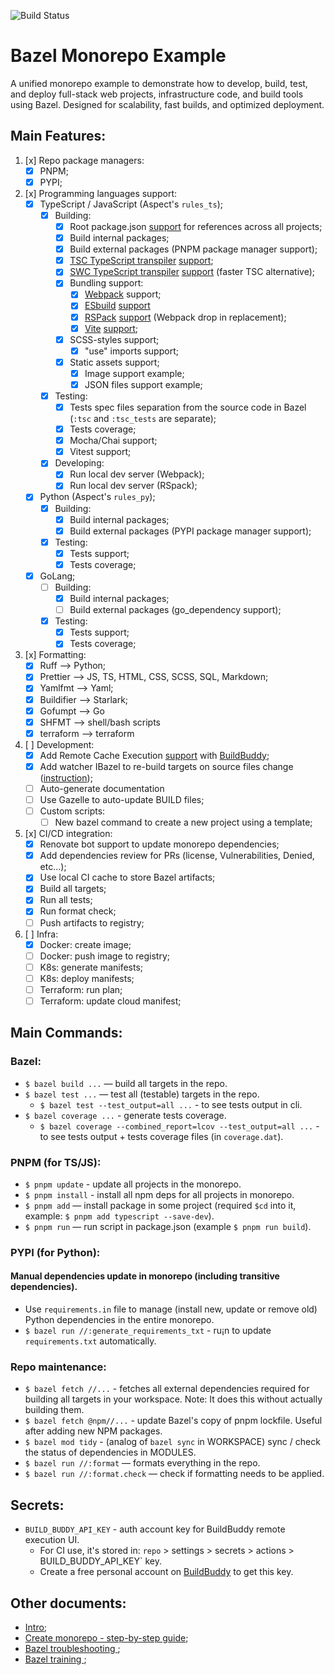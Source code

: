 ![Build Status](https://github.com/tomsoir/tomsoir-monorepo/actions/workflows/bazel-ci.yml/badge.svg)

# Bazel Monorepo Example

A unified monorepo example to demonstrate how to develop, build, test, and deploy full-stack web projects, infrastructure code, and build tools using Bazel. Designed for scalability, fast builds, and optimized deployment.

## Main Features:
1. [x] Repo package managers:
    - [x] PNPM;
    - [x] PYPI;
1. [x] Programming languages support:
    - [x] TypeScript / JavaScript (Aspect's `rules_ts`);
      - [x] Building:
        - [x] Root package.json [support](https://github.com/tomsoir/tomsoir-monorepo/commit/60eae52e231eb0f6c0312262dccd9798636fefa2) for references across all projects;
        - [x] Build internal packages;
        - [x] Build external packages (PNPM package manager support);
        - [x] [TSC TypeScript transpiler](https://www.typescriptlang.org/) [support](https://github.com/tomsoir/tomsoir-monorepo/blob/main/experimental/service_test_ts/BUILD.bazel#L7-L29);
        - [x] [SWC TypeScript transpiler](https://github.com/aspect-build/rules_swc) [support](https://github.com/tomsoir/tomsoir-monorepo/commit/efaf035d6fb80dbc5a58889eea035e6b00deebf1) (faster TSC alternative);
        - [x] Bundling support:
          - [x] [Webpack](https://webpack.js.org/) support;
          - [x] [ESbuild](https://esbuild.github.io/) [support](https://github.com/tomsoir/tomsoir-monorepo/commit/444a709f6c61455db5dac848f1e144b2caffa152)
          - [x] [RSPack](https://rspack.dev/) [support](https://github.com/tomsoir/tomsoir-monorepo/commit/ba5865b549f9dbb821b27e2d3c116ff98c0ff21b) (Webpack drop in replacement);
          - [x] [Vite](https://vite.dev/) [support](https://github.com/tomsoir/tomsoir-monorepo/commit/66bcb1c95fbd92f189ce4e97315580a17f33e8a3);
        - [x] SCSS-styles support;
          - [x] "use" imports support;
        - [x] Static assets support;
          - [x] Image support example;
          - [x] JSON files support example;
      - [x] Testing:
        - [x] Tests spec files separation from the source code in Bazel (`:tsc` and `:tsc_tests` are separate);
        - [x] Tests coverage;
        - [x] Mocha/Chai support;
        - [x] Vitest support;
      - [x] Developing:
        - [x] Run local dev server (Webpack);
        - [x] Run local dev server (RSpack);
    - [x] Python (Aspect's `rules_py`);
      - [x] Building:
        - [x] Build internal packages;
        - [x] Build external packages (PYPI package manager support);
      - [x] Testing:
        - [x] Tests support;
        - [x] Tests coverage;
    - [x] GoLang;
      - [ ] Building:
        - [x] Build internal packages;
        - [ ] Build external packages (go_dependency support);
      - [x] Testing:
        - [x] Tests support;
        - [x] Tests coverage;
1. [x] Formatting:
    - [x] Ruff —> Python;
    - [x] Prettier —> JS, TS, HTML, CSS, SCSS, SQL, Markdown;
    - [x] Yamlfmt —> Yaml;
    - [x] Buildifier —> Starlark;
    - [x] Gofumpt —> Go
    - [x] SHFMT —> shell/bash scripts
    - [x] terraform —> terraform
1. [ ] Development:
    - [x] Add Remote Cache Execution [support](https://github.com/tomsoir/tomsoir-monorepo/commit/7dde136d44f72132bbb03c81aa2511de35ec19b9) with [BuildBuddy](https://buildbuddy.io/);
    - [x] Add watcher IBazel to re-build targets on source files change ([instruction](https://github.com/tomsoir/tomsoir-monorepo/commit/9a851378982eb49e1f564928a091e7bb8b7627f3));
    - [ ] Auto-generate documentation
    - [ ] Use Gazelle to auto-update BUILD files;
    - [ ] Custom scripts:
      - [ ] New bazel command to create a new project using a template;
1. [x] CI/CD integration:
    - [x] Renovate bot support to update monorepo dependencies;
    - [x] Add dependencies review for PRs (license, Vulnerabilities, Denied, etc...);
    - [x] Use local CI cache to store Bazel artifacts;
    - [x] Build all targets;
    - [x] Run all tests;
    - [x] Run format check;
    - [ ] Push artifacts to registry;
1. [ ] Infra:
    - [x] Docker: create image;
    - [ ] Docker: push image to registry;
    - [ ] K8s: generate manifests;
    - [ ] K8s: deploy manifests;
    - [ ] Terraform: run plan;
    - [ ] Terraform: update cloud manifest;

## Main Commands:
### Bazel:
  - `$ bazel build ...` — build all targets in the repo.
  - `$ bazel test ...` — test all (testable) targets in the repo.
    - `$ bazel test --test_output=all ...` - to see tests output in cli.
  - `$ bazel coverage ...` - generate tests coverage.
    - `$ bazel coverage --combined_report=lcov --test_output=all ...` - to see tests output + tests coverage files (in `coverage.dat`).

### PNPM (for TS/JS):
  - `$ pnpm update` - update all projects in the monorepo.
  - `$ pnpm install` - install all npm deps for all projects in monorepo.
  - `$ pnpm add` — install package in some project (required `$cd` into it, example: `$ pnpm add typescript --save-dev`).
  - `$ pnpm run` — run script in package.json (example `$ pnpm run build`).

### PYPI (for Python):
  #### Manual dependencies update in monorepo (including transitive dependencies).
  - Use `requirements.in` file to manage (install new, update or remove old) Python dependencies in the entire monorepo.
  - `$ bazel run //:generate_requirements_txt` - ru¡n to update `requirements.txt` automatically.

### Repo maintenance:
- `$ bazel fetch //...` - fetches all external dependencies required for building all targets in your workspace. Note: It does this without actually building them.
- `$ bazel fetch @npm//...` - update Bazel's copy of pnpm lockfile. Useful after adding new NPM packages.
- `$ bazel mod tidy` - (analog of `bazel sync` in WORKSPACE) sync / check the status of dependencies in MODULES.
- `$ bazel run //:format` — formats everything in the repo.
- `$ bazel run //:format.check` — check if formatting needs to be applied.

## Secrets:
- `BUILD_BUDDY_API_KEY` - auth account key for BuildBuddy remote execution UI.
    - For CI use, it's stored in: `repo` > settings > secrets > actions > BUILD_BUDDY_API_KEY` key.
    - Create a free personal account on [BuildBuddy](https://buildbuddy.io/) to get this key.

## Other documents:
- [Intro](./docs/INTRO.MD);
- [Create monorepo - step-by-step guide](./docs/CREATE_MONOREPO.MD);
- [Bazel troubleshooting ](./docs/TROUBLESHOOTING.MD);
- [Bazel training ](./docs/BAZEL_TRAINING.MD);
